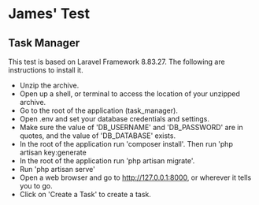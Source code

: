 
# James' Test

## Task Manager

This test is based on Laravel Framework 8.83.27. The following are instructions
to install it.

- Unzip the archive.
- Open up a shell, or terminal to access the location of your unzipped archive.
- Go to the root of the application (task_manager).
- Open .env and set your database credentials and settings. 
- Make sure the value of 'DB_USERNAME' and 'DB_PASSWORD' are in quotes, and the value of 'DB_DATABASE' exists.
- In the root of the application run 'composer install'. Then run 'php artisan key:generate 
- In the root of the application run 'php artisan migrate'.
- Run 'php artisan serve'
- Open a web browser and go to http://127.0.0.1:8000, or wherever it tells you to go.
- Click on 'Create a Task' to create a task.
